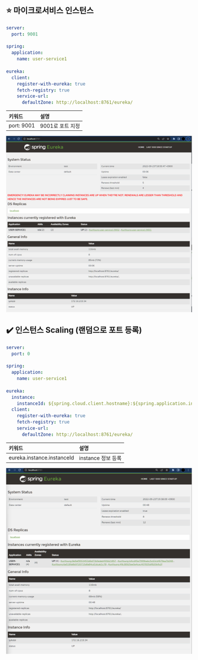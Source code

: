 ## ⭐ 마이크로서비스 인스턴스

```yaml
server:
  port: 9001

spring:
  application:
    name: user-service1

eureka:
  client:
    register-with-eureka: true
    fetch-registry: true
    service-url:
      defaultZone: http://localhost:8761/eureka/
```

|키워드| 설명          |
|:---|:------------|
|port: 9001| 9001로 포트 지정 |

![](readmefile/img.png)



## ✔️ 인스턴스 Scaling (랜덤으로 포트 등록)

```yaml
server:
  port: 0

spring:
  application:
    name: user-service1

eureka:
  instance:
    instanceId: ${spring.cloud.client.hostname}:${spring.application.instance_id:${random.value}}
  client:
    register-with-eureka: true
    fetch-registry: true
    service-url:
      defaultZone: http://localhost:8761/eureka/

```

| 키워드                    | 설명             |
|:-----------------------|:---------------|
| eureka.instance.instanceId | instance 정보 등록 | 


![](readmefile/img_1.png)